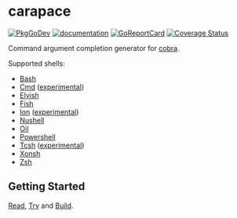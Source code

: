 # carapace

[![PkgGoDev](https://pkg.go.dev/badge/github.com/carapace-sh/carapace)](https://pkg.go.dev/github.com/carapace-sh/carapace)
[![documentation](https://img.shields.io/badge/&zwnj;-documentation-blue?logo=gitbook)](https://carapace-sh.github.io/carapace/)
[![GoReportCard](https://goreportcard.com/badge/github.com/carapace-sh/carapace)](https://goreportcard.com/report/github.com/carapace-sh/carapace)
[![Coverage Status](https://coveralls.io/repos/github/carapace-sh/carapace/badge.svg?branch=master)](https://coveralls.io/github/carapace-sh/carapace?branch=master)

Command argument completion generator for [cobra].

Supported shells:
- [Bash](https://www.gnu.org/software/bash/)
- [Cmd](https://en.wikipedia.org/wiki/Cmd.exe) ([experimental](https://github.com/carapace-sh/carapace/issues/1107))
- [Elvish](https://elv.sh/)
- [Fish](https://fishshell.com/)
- [Ion](https://doc.redox-os.org/ion-manual/) ([experimental](https://github.com/carapace-sh/carapace/issues/88))
- [Nushell](https://www.nushell.sh/)
- [Oil](http://oils.pub/)
- [Powershell](https://microsoft.com/powershell)
- [Tcsh](https://www.tcsh.org/) ([experimental](https://github.com/carapace-sh/carapace-sh/issues/331))
- [Xonsh](https://xon.sh/)
- [Zsh](https://www.zsh.org/)

## Getting Started

[Read], [Try] and [Build].

[Read]:https://pixi.carapace.sh
[Try]:./example/
[Build]:https://carapace-sh.github.io/carapace/carapace/gen.html

[cobra]:https://github.com/spf13/cobra
